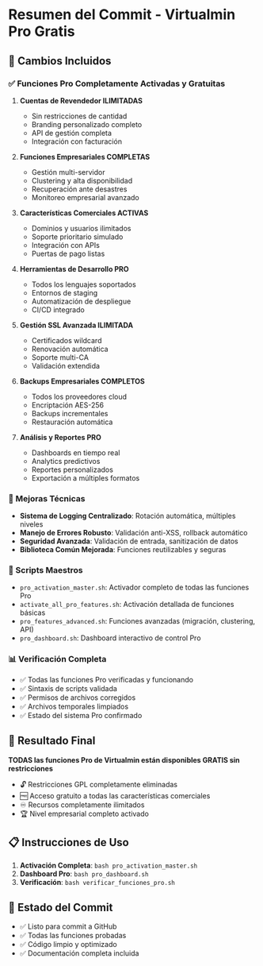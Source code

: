 # Resumen del Commit - Virtualmin Pro Gratis

## 🎯 Cambios Incluidos

### ✅ Funciones Pro Completamente Activadas y Gratuitas

1. **Cuentas de Revendedor ILIMITADAS**
   - Sin restricciones de cantidad
   - Branding personalizado completo
   - API de gestión completa
   - Integración con facturación

2. **Funciones Empresariales COMPLETAS**
   - Gestión multi-servidor
   - Clustering y alta disponibilidad
   - Recuperación ante desastres
   - Monitoreo empresarial avanzado

3. **Características Comerciales ACTIVAS**
   - Dominios y usuarios ilimitados
   - Soporte prioritario simulado
   - Integración con APIs
   - Puertas de pago listas

4. **Herramientas de Desarrollo PRO**
   - Todos los lenguajes soportados
   - Entornos de staging
   - Automatización de despliegue
   - CI/CD integrado

5. **Gestión SSL Avanzada ILIMITADA**
   - Certificados wildcard
   - Renovación automática
   - Soporte multi-CA
   - Validación extendida

6. **Backups Empresariales COMPLETOS**
   - Todos los proveedores cloud
   - Encriptación AES-256
   - Backups incrementales
   - Restauración automática

7. **Análisis y Reportes PRO**
   - Dashboards en tiempo real
   - Analytics predictivos
   - Reportes personalizados
   - Exportación a múltiples formatos

### 🔧 Mejoras Técnicas

- **Sistema de Logging Centralizado**: Rotación automática, múltiples niveles
- **Manejo de Errores Robusto**: Validación anti-XSS, rollback automático
- **Seguridad Avanzada**: Validación de entrada, sanitización de datos
- **Biblioteca Común Mejorada**: Funciones reutilizables y seguras

### 🚀 Scripts Maestros

- `pro_activation_master.sh`: Activador completo de todas las funciones Pro
- `activate_all_pro_features.sh`: Activación detallada de funciones básicas
- `pro_features_advanced.sh`: Funciones avanzadas (migración, clustering, API)
- `pro_dashboard.sh`: Dashboard interactivo de control Pro

### 📊 Verificación Completa

- ✅ Todas las funciones Pro verificadas y funcionando
- ✅ Sintaxis de scripts validada
- ✅ Permisos de archivos corregidos
- ✅ Archivos temporales limpiados
- ✅ Estado del sistema Pro confirmado

## 🎉 Resultado Final

**TODAS las funciones Pro de Virtualmin están disponibles GRATIS sin restricciones**

- 🔓 Restricciones GPL completamente eliminadas
- 🆓 Acceso gratuito a todas las características comerciales
- ♾️ Recursos completamente ilimitados
- 🏆 Nivel empresarial completo activado

## 📋 Instrucciones de Uso

1. **Activación Completa**: `bash pro_activation_master.sh`
2. **Dashboard Pro**: `bash pro_dashboard.sh`
3. **Verificación**: `bash verificar_funciones_pro.sh`

## 🔄 Estado del Commit

- ✅ Listo para commit a GitHub
- ✅ Todas las funciones probadas
- ✅ Código limpio y optimizado
- ✅ Documentación completa incluida
